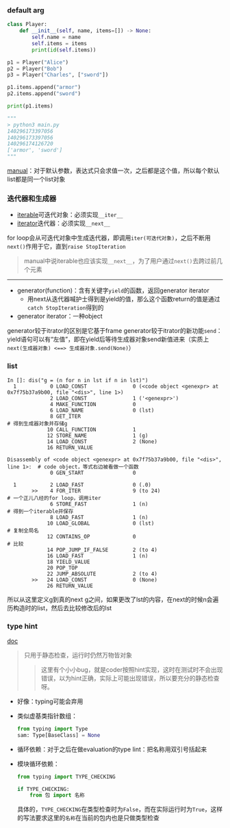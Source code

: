 ### default arg
```python
class Player:
    def __init__(self, name, items=[]) -> None:
        self.name = name
        self.items = items
        print(id(self.items))

p1 = Player("Alice")
p2 = Player("Bob")
p3 = Player("Charles", ["sword"])

p1.items.append("armor")
p2.items.append("sword")

print(p1.items)

"""
> python3 main.py
140296173397056
140296173397056
140296174126720
['armor', 'sword']
"""
```
[manual](https://docs.python.org/3/reference/compound_stmts.html#function)：对于默认参数，表达式只会求值一次，之后都是这个值，所以每个默认list都是同一个list对象


### 迭代器和生成器
+ [iterable](https://docs.python.org/3/glossary.html#term-iterable)可迭代对象：必须实现`__iter__`
+ [iterator](https://docs.python.org/3/glossary.html#term-iterator)迭代器：必须实现`__next__`

for loop会从可迭代对象中生成迭代器，即调用`iter(可迭代对象)`，之后不断用`next()`作用于它，直到`raise StopIteration`
>manual中说iterable也应该实现`__next__`，为了用户通过`next()`去跨过前几个元素

---

+ generator(function)：含有关键字`yield`的函数，返回generator iterator
	+ 用next从迭代器喊护士得到是yield的值，那么这个函数return的值是通过`catch StopIteration`得到的
+ generator iterator：一种object

generator较于itrator的区别是它基于frame
generator较于itrator的新功能`send`：yield语句可以有“左值”，即在yield后等待生成器对象send新值进来（实质上`next(生成器对象) <==> 生成器对象.send(None)`）


### list
```
In []: dis("g = (n for n in lst if n in lst)")
  1           0 LOAD_CONST               0 (<code object <genexpr> at 0x7f75b37a9b00, file "<dis>", line 1>)
              2 LOAD_CONST               1 ('<genexpr>')
              4 MAKE_FUNCTION            0
              6 LOAD_NAME                0 (lst)
              8 GET_ITER                                                         # 得到生成器对象并存储g
             10 CALL_FUNCTION            1
             12 STORE_NAME               1 (g)
             14 LOAD_CONST               2 (None)
             16 RETURN_VALUE

Disassembly of <code object <genexpr> at 0x7f75b37a9b00, file "<dis>", line 1>:  # code object，等式右边被看做一个函数
              0 GEN_START                0

  1           2 LOAD_FAST                0 (.0)
        >>    4 FOR_ITER                 9 (to 24)                               # 一个正儿八经的for loop，调用iter
              6 STORE_FAST               1 (n)                                   # 得到一个iterable并保存
              8 LOAD_FAST                1 (n)
             10 LOAD_GLOBAL              0 (lst)                                 # 复制全局名
             12 CONTAINS_OP              0                                       # 比较
             14 POP_JUMP_IF_FALSE        2 (to 4)
             16 LOAD_FAST                1 (n)
             18 YIELD_VALUE
             20 POP_TOP
             22 JUMP_ABSOLUTE            2 (to 4)
        >>   24 LOAD_CONST               0 (None)
             26 RETURN_VALUE
```
所以从这里定义g到真的next g之间，如果更改了lst的内容，在next的时候n会遍历构造时的list，然后去比较修改后的lst



### type hint
[doc](https://docs.python.org/3/library/typing.html)
>只用于静态检查，运行时仍然万物皆对象
>>这里有个小小bug，就是coder按照hint实现，这时在测试时不会出现错误，以为hint正确，实际上可能出现错误，所以要充分的静态检查呀。

+ 好像：typing可能会弃用

+ 类似虚基类指针数组：
	```python
	from typing import Type
	sam: Type[BaseClass] = None
	```

+ 循环依赖：对于之后在做evaluation的type lint：把名称用双引号括起来
+ 模块循环依赖：
	```python
	from typing import TYPE_CHECKING
	
	if TYPE_CHECKING:
		from 包 import 名称
	```
	具体的，`TYPE_CHECKING`在类型检查时为`False`，而在实际运行时为`True`，这样的写法要求这里的`名称`在当前的包内也是只做类型检查
